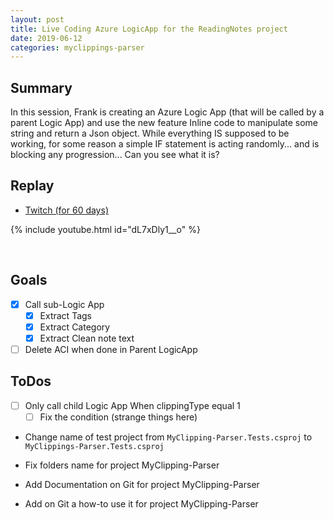 ```yaml
---
layout: post
title: Live Coding Azure LogicApp for the ReadingNotes project
date: 2019-06-12
categories: myclippings-parser
---
```



## Summary

In this session, Frank is creating an Azure Logic App (that will be called by a parent Logic App) and use the new feature Inline code to manipulate some string and return a Json object. While everything IS supposed to be working, for some reason a simple IF statement is acting randomly... and is blocking any progression... Can you see what it is?

## Replay


- [Twitch (for 60 days)](https://www.twitch.tv/videos/437981732)

{% include youtube.html id="dL7xDly1__o" %}

<br/><!--more-->

Goals
-----

- [X] Call sub-Logic App 
    - [X] Extract Tags 
    - [X] Extract Category 
    - [X] Extract Clean note text
- [ ] Delete ACI when done in Parent LogicApp

ToDos
-----
- [ ] Only call child Logic App When clippingType equal 1
    - [ ] Fix the condition (strange things here) 
- Change name of test project from `MyClipping-Parser.Tests.csproj` to `MyClippings-Parser.Tests.csproj`
- Fix folders name for project MyClipping-Parser

- Add Documentation on Git  for project MyClipping-Parser
- Add on Git a how-to use it for project MyClipping-Parser

